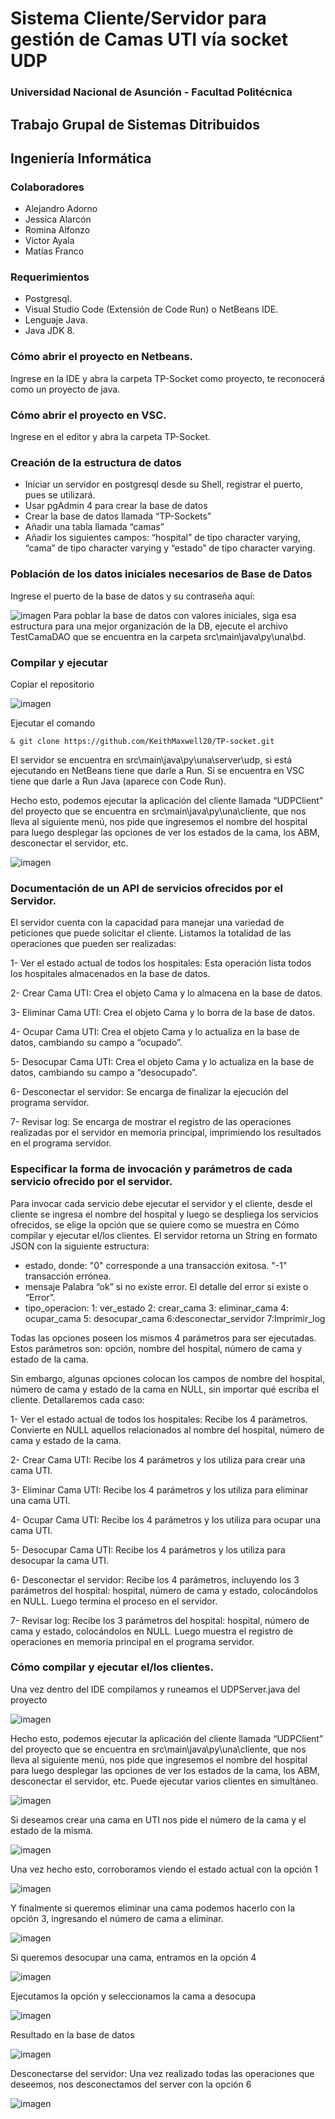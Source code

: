 # Sistema Cliente/Servidor para gestión de Camas UTI vía socket UDP
### Universidad Nacional de Asunción - Facultad Politécnica
## Trabajo Grupal de Sistemas Ditribuidos
## Ingeniería Informática

### Colaboradores
* Alejandro Adorno
* Jessica Alarcón
* Romina Alfonzo 
* Victor Ayala
* Matías Franco

### Requerimientos
* Postgresql.
* Visual Studio Code (Extensión de Code Run) o NetBeans IDE.
* Lenguaje Java.
* Java JDK 8.

### Cómo abrir el proyecto en Netbeans.
Ingrese en la IDE y abra la carpeta TP-Socket como proyecto, te reconocerá como un proyecto de java.

### Cómo abrir el proyecto en VSC.
Ingrese en el editor y abra la carpeta TP-Socket.

### Creación de la estructura de datos
* Iniciar un servidor en postgresql desde su Shell, registrar el puerto, pues se utilizará.
* Usar pgAdmin 4 para crear la base de datos
* Crear la base de datos llamada “TP-Sockets”
* Añadir una tabla llamada “camas”
* Añadir los siguientes campos: “hospital” de tipo character varying, “cama” de tipo character varying y “estado” de tipo character varying.

### Población de los datos iniciales necesarios de Base de Datos
Ingrese el puerto de la base de datos y su contraseña aquí:

![imagen](https://user-images.githubusercontent.com/88010175/131271235-eda4248a-50d6-44db-8286-78aca883beee.png)
Para poblar la base de datos con valores iniciales, siga esa estructura para una mejor organización de la DB, ejecute el archivo TestCamaDAO que se encuentra en la carpeta src\main\java\py\una\bd.

### Compilar y ejecutar 
Copiar el repositorio

![imagen](https://user-images.githubusercontent.com/88010175/131270398-8bc40fe3-d7e6-4b5f-bb50-410c5d8bd528.png)

Ejecutar el comando

    & git clone https://github.com/KeithMaxwell20/TP-socket.git

El servidor se encuentra en src\main\java\py\una\server\udp, si está ejecutando en NetBeans tiene que darle a Run.
Si se encuentra en VSC tiene que darle a Run Java (aparece con Code Run).

Hecho esto, podemos ejecutar la aplicación del cliente llamada “UDPClient” del proyecto que se encuentra en src\main\java\py\una\cliente, que nos lleva al siguiente menú, nos pide que ingresemos el nombre del hospital para luego desplegar las opciones de ver los estados de la cama, los ABM, desconectar el servidor, etc.

![imagen](https://user-images.githubusercontent.com/88010175/131270872-8e418357-0a56-4480-9dd8-c08f04c60915.png)

### Documentación de un API de servicios ofrecidos por el Servidor.
El servidor cuenta con la capacidad para manejar una variedad de peticiones que puede solicitar el cliente. Listamos la totalidad de las operaciones que pueden ser realizadas:

1- Ver el estado actual de todos los hospitales: Esta operación lista todos los hospitales almacenados en la base de datos.

2- Crear Cama UTI: Crea el objeto Cama y lo almacena en la base de datos.

3- Eliminar Cama UTI: Crea el objeto Cama y lo borra de la base de datos.

4- Ocupar Cama UTI: Crea el objeto Cama y lo actualiza en la base de datos, cambiando su campo a “ocupado”.

5- Desocupar Cama UTI: Crea el objeto Cama y lo actualiza en la base de datos, cambiando su campo a “desocupado”.

6- Desconectar el servidor: Se encarga de finalizar la ejecución del programa servidor.

7- Revisar log: Se encarga de mostrar el registro de las operaciones realizadas por el servidor en memoria principal, imprimiendo los resultados en el programa servidor.

### Especificar la forma de invocación y parámetros de cada servicio ofrecido por el servidor.
Para invocar cada servicio debe ejecutar el servidor y el cliente, desde el cliente se ingresa el nombre del hospital y luego se despliega los servicios ofrecidos, se elige la opción que se quiere como se muestra en Cómo compilar y ejecutar el/los clientes.
El servidor retorna un String en formato JSON con la siguiente estructura:
* estado, donde:
    "0" corresponde a una transacción exitosa.
    "-1" transacción errónea.
* mensaje
    Palabra “ok” si no existe error.
    El detalle del error si existe o “Error”.
* tipo_operacion:
    1: ver_estado
    2: crear_cama
    3: eliminar_cama
    4: ocupar_cama
    5: desocupar_cama
    6:desconectar_servidor
    7:Imprimir_log

Todas las opciones poseen los mismos 4 parámetros para ser ejecutadas.
Estos parámetros son: opción, nombre del hospital, número de cama y estado de la cama.

Sin embargo, algunas opciones colocan los campos de nombre del hospital, número de cama y estado de la cama en NULL, sin importar qué escriba el cliente. Detallaremos cada caso:

1- Ver el estado actual de todos los hospitales: Recibe los 4 parámetros. Convierte en NULL aquellos relacionados al nombre del hospital, número de cama y estado de la cama.

2- Crear Cama UTI: Recibe los 4 parámetros y  los utiliza para crear una cama UTI.

3- Eliminar Cama UTI: Recibe los 4 parámetros y los utiliza para eliminar una cama UTI.

4- Ocupar Cama UTI: Recibe los 4 parámetros y los utiliza para ocupar una cama UTI.

5- Desocupar Cama UTI: Recibe los 4 parámetros y los utiliza para desocupar la cama UTI.

6- Desconectar el servidor: Recibe los 4 parámetros, incluyendo los 3 parámetros del hospital: hospital, número de cama y estado, colocándolos en NULL. Luego termina el proceso en el servidor.

7- Revisar log: Recibe los 3 parámetros del hospital: hospital, número de cama y estado, colocándolos en NULL. Luego muestra el registro de operaciones en memoria principal en el programa servidor.

### Cómo compilar y ejecutar el/los clientes.

Una vez dentro del IDE compilamos y runeamos el UDPServer.java del proyecto

![imagen](https://user-images.githubusercontent.com/88010175/131272624-19b2459f-9593-4d74-b080-c9f6118d34a0.png)


Hecho esto, podemos ejecutar la aplicación del cliente llamada “UDPClient” del proyecto que se encuentra en src\main\java\py\una\cliente, que nos lleva al siguiente menú, nos pide que ingresemos el nombre del hospital para luego desplegar las opciones de ver los estados de la cama, los ABM, desconectar el servidor, etc.
Puede ejecutar varios clientes en simultáneo.

![imagen](https://user-images.githubusercontent.com/88010175/131272645-9cac9fb0-0967-4e11-8819-856a8c6bb1e6.png)

Si deseamos crear una cama en UTI nos pide el número de la cama y el estado de la misma.

![imagen](https://user-images.githubusercontent.com/88010175/131272681-70827d00-ccaa-45f3-90ec-1f43c7f9bc93.png)

Una vez hecho esto, corroboramos viendo el estado actual con la opción 1

![imagen](https://user-images.githubusercontent.com/88010175/131272708-70fec4a1-bb85-4df5-9e53-d23cdb9aa627.png)

Y finalmente si queremos eliminar una cama podemos hacerlo con la opción 3, ingresando el número de cama a eliminar.

![imagen](https://user-images.githubusercontent.com/88010175/131272743-d9c80ace-f3a2-42a4-acb2-84a80e5aac95.png)

Si queremos desocupar una cama, entramos en la opción 4

![imagen](https://user-images.githubusercontent.com/88010175/131272784-ef375e49-4a92-47c4-975a-648bbb302568.png)

Ejecutamos la opción y seleccionamos la cama a desocupa

![imagen](https://user-images.githubusercontent.com/88010175/131272821-d9c39f51-250c-4599-8bdd-37d530254edc.png)

Resultado en la base de datos

![imagen](https://user-images.githubusercontent.com/88010175/131272857-551b8053-b735-422d-a644-a647139a9e25.png)

Desconectarse del servidor: Una vez realizado todas las operaciones que deseemos, nos desconectamos del server con la opción 6

![imagen](https://user-images.githubusercontent.com/88010175/131272881-49cd4445-c9f6-4961-a8e6-9558493cbe37.png)





